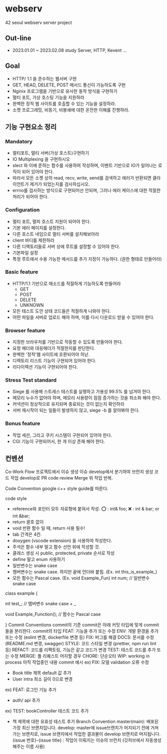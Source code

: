 # webserv
42 seoul webserv server project

## Out-line 
- 2023.01.01 ~ 2023.02.08 study Server, HTTP, Kevent ...

## Goal 
- HTTP/ 1.1 을 준수하는 웹서버 구현
- GET, HEAD, DELETE, POST 메서드 통신이 가능하도록 구현
- Nginix 프로그램을 기반으로 유사한 동작 방식을 구현하기 
- 멀티 포트, 가상 호스팅 기능을 지원하라 
- 완벽한 정적 웹 사이트를 호출할 수 있는 기능을 설정하라. 
- 소켓 프로그레밍, 비동기, 비봉쇄에 대한 온전한 이해를 진행하라.

## 기능 구현요소 정리 

### Mandatory
- 멀티포트, 멀티 서버(가상 호스트)구현하기 
- IO Multiplexing 을 구현하시오
- slect 와 이에 준하는 함수를 사용하여 작성하며, 이벤트 기반으로 IO가 일어나는 로직이 되어 있어야 한다. 
- 따라서 모든 소켓 상의 read, recv, write, send를 검색하고 에러가 반환되면 클라이언트가 제거가 되었는지를 검사하십시오. 
- errno를 검사하는 방식으로 구현되어선 안되며, 그러나 에러 케이스에 대한 적절한 처리가 되어야 한다. 

### Configuration 
- 멀티 포트, 멀피 호스트 지원이 되어야 한다. 
- 기본 에러 페이지를 설정한다.
- 다른 호스트 네임으로 멀티 서버를 설치해보아라
- client 바디를 제한하라 
- 다른 디렉토리들로 서버 상에 루트를 설정할 수 있어야 한다. 
- 기본파일 설정 
- 특정 루트에서 수용 가능한 메서드를 추가 지정이 가능하다. (권한 형태로 만들어라)

### Basic feature 
- HTTP/1.1 기반으로 메소드를 적절하게 기능하도록 만들어라 
	- GET
	- POST
	- DELETE
	- UNKNOWN
- 모든 테스트 도안 상태 코드들은 적절하게 나와야 한다. 
- 어떤 파일을 서버로 업로드 해야 하며, 이를 다시 다운로드 받을 수 있어야 한다. 

### Browser feature 
- 지정한 브라우저를 기반으로 작동할 수 있도록 만들어야 한다. 
- 요청 헤더와 대응헤더가 적절한지를 판단한다. 
- 완벽한 '정적'웹 사이트에 호환되어야 하낟. 
- 디렉토리 리스트 기능이 구현되어 있어야 한다. 
- 리다이렉션 기능이 구현되어야 한다. 

### Stress Test standard
- Siege 를 사용해 스트레스 테스트를 실행하고 가용성 99.5% 를 넘겨야 한다. 
- 메모리 누수가 없어야 하며, 메모리 사용량이 점점 증가하는 것을 최소화 해야 한다. 
- 커넥션이 정상적으로 유지되며 종료되는 것이 없는지 확인하라 
- 서버 재시작이 되는 일들이 발생하지 않고, siege -b 를 알아봐야 한다. 

### Bonus feature 
- 작업 세션, 그리고 쿠키 시스템이 구현되어 있어야 한다. 
- CGI 기능이 구현되어서, 한 개 이상 존재 해야 한다. 

## 컨벤션 
Co-Work Flow
프로젝트에서 이슈 생성
이슈 develop에서 분기하여 브런치 생성
코드 작업
develop로 PR
code review
Merge
위 작업 반복.

Code Convention
google c++ style guide를 따른다.

code style
- reference와 포인터 모두 자료형에 붙혀서 작성.
⭕️ : int& foo;
❌ : int & bar; or int &bar;
- return 괄호 없이
- void 반환 함수 일 때, return 사용 필수!
- tab 간격은 4칸.
- doxygen (vscode extension) 을 사용하여 작성한다.
- 주석은 함수 내부 말고 함수 선언 위에 작성할 것.
- 클래스 생성 시 public, protected, private 순서로 작성
- define 말고 enum 사용하기
- 일반변수는 snake case 
- 멤버변수는 snake case. 하지만 끝에 언더바 붙힘. (Ex. int this_is_example_)
- 모든 함수는 Pascal case. (Ex. void Example_Fun)
int num; // 일반변수 snake case

class example {

  int test_; // 멤버변수 snake case + _

  void Example_Function(); // 함수는 Pascal case

}
Commit Conventions
commit의 기준
commit은 아래 커밋 타입에 맞게 commit들을 분리한다.
commit의 타입
FEAT: 기능을 추가 또는 수정
ENV: 개발 환경을 추가 또는 수정 (eslint 변경, dockerfile 변경 등)
FIX: 버그를 해결
DOCS: 문서를 수정 (README.md 변경, swagger)
STYLE: 코드 스타일 변경 (prettier, npm run lint 등)
REFACT: 코드를 리팩토링, 기능은 같고 코드가 변경
TEST: 테스트 코드를 추가 또는 수정
MERGE: 풀 리퀘스트 머지할 경우
CHORE: 단순오타
WIP: working in process 아직 작업중인 내용
commit 예시
ex)
FIX: 모델 validation 오류 수정
- Book title 제목 default 값 추가
- User intra 최소 길이 0으로 변경

ex)
FEAT: 로그인 기능 추가
- auth/ api 추가

ex)
TEST: bookController 테스트 코드 추가 
- 책 제목에 대한 유효성 테스트 추가
Branch Convention
master(main): 배포된 가장 최신 브랜치입니다.
develop: master에 issue브랜치가 머지되기 전에 거쳐가는 브랜치로, issue 브랜치에서 작업한 결과물이 develop 브랜치로 머지됩니다.
{issue 번호}-{issue title} : 작업이 이뤄지는 이슈의 브런치 (깃허브에서 자동생성해주는 이름 사용)